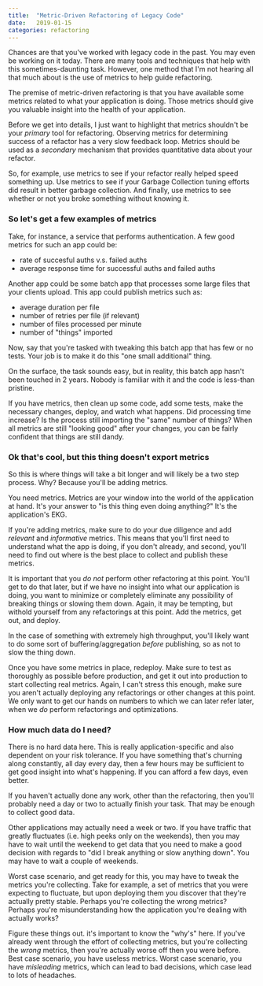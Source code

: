 ```yaml
---
title:  "Metric-Driven Refactoring of Legacy Code"
date:   2019-01-15
categories: refactoring
---
```


Chances are that you've worked with legacy code in the past. You may even be
working on it today.  There are many tools and techniques that help with this
sometimes-daunting task.  However, one method that I'm not hearing all that much
about is the use of metrics to help guide refactoring.

The premise of metric-driven refactoring is that you have available some metrics
related to what your application is doing. Those metrics should give you
valuable insight into the health of your application.

Before we get into details, I just want to highlight that metrics shouldn't be
your _primary_ tool for refactoring. Observing metrics for determining success
of a refactor has a very slow feedback loop. Metrics should be used as a
_secondary_ mechanism that provides quantitative data about your refactor.

So, for example, use metrics to see if your refactor really helped speed
something up. Use metrics to see if your Garbage Collection tuning efforts did
result in better garbage collection. And finally, use metrics to see whether or
not you broke something without knowing it.

### So let's get a few examples of metrics

Take, for instance, a service that performs authentication. A few good metrics
for such an app could be:

* rate of succesful auths v.s. failed auths
* average response time for successful auths and failed auths

Another app could be some batch app that processes some large files that your
clients upload. This app could publish metrics such as:

* average duration per file
* number of retries per file (if relevant)
* number of files processed per minute
* number of "things" imported

Now, say that you're tasked with tweaking this batch app that has few or no
tests. Your job is to make it do this "one small additional" thing.

On the surface, the task sounds easy, but in reality, this batch app hasn't been
touched in 2 years. Nobody is familiar with it and the code is less-than
pristine.

If you have metrics, then clean up some code, add some tests, make the necessary
changes, deploy, and watch what happens. Did processing time increase? Is the
process still importing the "same" number of things? When all metrics are still
"looking good" after your changes, you can be fairly confident that things are
still dandy.

### Ok that's cool, but this thing doesn't export metrics

So this is where things will take a bit longer and will likely be a two step
process. Why? Because you'll be adding metrics.

You need metrics. Metrics are your window into the world of the application at
hand. It's your answer to "is this thing even doing anything?" It's the
application's EKG.

If you're adding metrics, make sure to do your due diligence and add _relevant_
and _informative_ metrics. This means that you'll first need to understand what
the app is doing, if you don't already, and second, you'll need to find out
where is the best place to collect and publish these metrics.

It is important that you _do not_ perform other refactoring at this point.
You'll get to do that later, but if we have no insight into what our application
is doing, you want to minimize or completely eliminate any possibility of
breaking things or slowing them down. Again, it may be tempting, but withold
yourself from any refactorings at this point. Add the metrics, get out, and
deploy.

In the case of something with extremely high throughput, you'll likely want to
do some sort of buffering/aggregation _before_ publishing, so as not to slow the
thing down.

Once you have some metrics in place, redeploy. Make sure to test as thoroughly as
possible before production, and get it out into production to start collecting
real metrics. Again, I can't stress this enough, make sure you aren't actually
deploying any refactorings or other changes at this point. We only want to get
our hands on numbers to which we can later refer later, when we _do_ perform
refactorings and optimizations.

### How much data do I need?

There is no hard data here. This is really application-specific and also
dependent on your risk tolerance. If you have something that's churning along
constantly, all day every day, then a few hours may be sufficient to get good
insight into what's happening. If you can afford a few days, even better.

If you haven't actually done any work, other than the refactoring, then you'll
probably need a day or two to actually finish your task. That may be enough to
collect good data.


Other applications may actually need a week or two. If you have traffic that
greatly fluctuates (i.e. high peeks only on the weekends), then you may have to
wait until the weekend to get data that you need to make a good decision with
regards to "did I break anything or slow anything down". You may have to wait a
couple of weekends.

Worst case scenario, and get ready for this, you may have to tweak the metrics
you're collecting. Take for example, a set of metrics that you were expecting to
fluctuate, but upon deploying them you discover that they're actually pretty
stable. Perhaps you're collecting the wrong metrics? Perhaps you're
misunderstanding how the application you're dealing with actually works?

Figure these things out. it's important to know the "why's" here. If you've
already went through the effort of collecting metrics, but you're collecting the
_wrong_ metrics, then you're actually worse off then you were before. Best case
scenario, you have useless metrics. Worst case scenario, you have _misleading_
metrics, which can lead to bad decisions, which case lead to lots of headaches.
